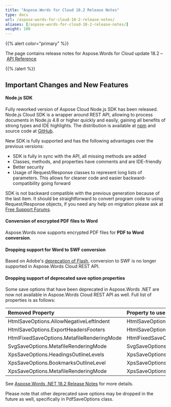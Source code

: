 ```yaml
---
title: "Aspose.Words for Cloud 18.2 Release Notes"
type: docs
url: /aspose-words-for-cloud-18-2-release-notes/
aliases: [/aspose-words-for-cloud-18-2-release-notes/]
weight: 100
---
```


{{% alert color="primary" %}} 

The page contains release notes for Aspose.Words for Cloud update 18.2 – [API Reference](https://apireference.aspose.cloud/words/)

{{% /alert %}} 

## Important Changes and New Features

#### Node.js SDK

Fully reworked version of Aspose Cloud Node.js SDK has been released. Node.js Cloud SDK is a wrapper around REST API, allowing to process documents in Node.js 4.8 or higher quickly and easily, gaining all benefits of strong types and IDE highlights. The distribution is available at [npm](https://www.npmjs.com/package/asposewordscloud) and source code at [GitHub](https://github.com/aspose-words-cloud/aspose-words-cloud-node).

New SDK is fully supported and has the following advantages over the previous versions:

- SDK is fully in sync with the API, all missing methods are added
- Classes, methods, and properties have comments and are IDE-friendly
- Better security
- Usage of Request/Response classes to represent long lists of parameters. This allows for cleaner code and easier backward-compatibility going forward

SDK is not backward compatible with the previous generation because of the last item. It should be straightforward to convert program code to using Request/Response objects, if you need any help on migration please ask at [Free Support Forums](https://forum.aspose.cloud/).

#### Conversion of encrypted PDF files to Word

Aspose.Words now supports encrypted PDF files for **PDF to Word conversion**.

#### Dropping support for Word to SWF conversion

Based on Adobe's [deprecation of Flash](https://theblog.adobe.com/adobe-flash-update/), conversion to SWF is no longer supported in Aspose.Words Cloud REST API.

#### Dropping support of deprecated save option properties

Some save options that have been deprecated in Aspose.Words .NET are now not available in Aspose.Words Cloud REST API as well. Full list of properties is as follows:

|Removed Property|Property to use instead|
| :- | :- |
|HtmlSaveOptions.AllowNegativeLeftIndent|HtmlSaveOptions.AllowNegativeIndent|
|HtmlSaveOptions.ExportHeadersFooters|HtmlSaveOptions.ExportHeadersFootersMode|
|HtmlFixedSaveOptions.MetafileRenderingMode|HtmlFixedSaveOptions.MetafileRenderingOptions.RenderingMode|
|SvgSaveOptions.MetafileRenderingMode|SvgSaveOptions.MetafileRenderingOptions.RenderingMode|
|XpsSaveOptions.HeadingsOutlineLevels|XpsSaveOptions.OutlineOptions.HeadingsOutlineLevels|
|XpsSaveOptions.BookmarksOutlineLevel|XpsSaveOptions.OutlineOptions.DefaultBookmarksOutlineLevel|
|XpsSaveOptions.MetafileRenderingMode|XpsSaveOptions.MetafileRenderingOptions.RenderingMode|
See [Aspose.Words .NET 18.2 Release Notes](https://docs.aspose.com/display/wordsnet/Aspose.Words+for+.NET+18.2+Release+Notes) for more details.

Please note that other deprecated save options may be dropped in the future as well, specifically in PdfSaveOptions class.
